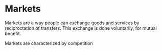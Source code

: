 # Markets
Markets are a way people can exchange goods and services by reciproctation of transfers. This exchange is done voluntarily, for mutual benefit.

Markets are characterized by competition